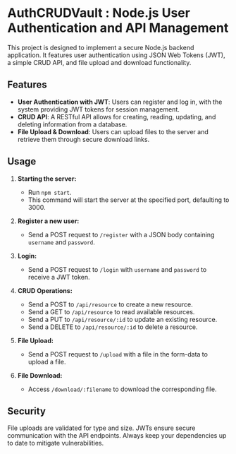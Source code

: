# AuthCRUDVault : Node.js User Authentication and API Management

This project is designed to implement a secure Node.js backend application. It features user authentication using JSON Web Tokens (JWT), a simple CRUD API, and file upload and download functionality.

## Features

- **User Authentication with JWT**: Users can register and log in, with the system providing JWT tokens for session management.
- **CRUD API**: A RESTful API allows for creating, reading, updating, and deleting information from a database.
- **File Upload & Download**: Users can upload files to the server and retrieve them through secure download links.

## Usage

1. **Starting the server:**
   - Run `npm start`.
   - This command will start the server at the specified port, defaulting to 3000.

2. **Register a new user:**
   - Send a POST request to `/register` with a JSON body containing `username` and `password`.

3. **Login:**
   - Send a POST request to `/login` with `username` and `password` to receive a JWT token.

4. **CRUD Operations:**
   - Send a POST to `/api/resource` to create a new resource.
   - Send a GET to `/api/resource` to read available resources.
   - Send a PUT to `/api/resource/:id` to update an existing resource.
   - Send a DELETE to `/api/resource/:id` to delete a resource.

5. **File Upload:**
   - Send a POST request to `/upload` with a file in the form-data to upload a file.

6. **File Download:**
   - Access `/download/:filename` to download the corresponding file.

## Security

File uploads are validated for type and size. JWTs ensure secure communication with the API endpoints. Always keep your dependencies up to date to mitigate vulnerabilities.
